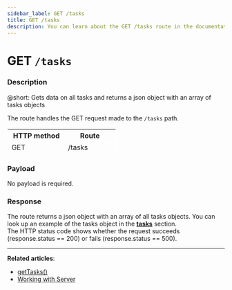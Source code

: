 ```yaml
---
sidebar_label: GET /tasks
title: GET /tasks
description: You can learn about the GET /tasks route in the documentation of the DHTMLX JavaScript To Do List library. Browse developer guides and API reference, try out code examples and live demos, and download a free 30-day evaluation version of DHTMLX To Do List.
---
```


# GET `/tasks`

### Description

@short: Gets data on all tasks and returns a json object with an array of tasks objects

The route handles the GET request made to the `/tasks` path.

<table style="border: 1px solid white; border-collapse: collapse; width:50%">
<thead style="border: 1px solid white; border-collapse: collapse;">
<th style="width:25%">HTTP method</th>
<th style="width:25%">Route</th>
</thead>
<tbody style="border: 1px solid white; border-collapse: collapse">
<tr>
<td>GET</td>
<td>/tasks</td>
</tr>
</tbody>
</table>

### Payload

No payload is required.

### Response

The route returns a json object with an array of all tasks objects.
You can look up an example of the tasks object in the [**tasks**](api/configs/tasks_config.md) section. <br/> 
The HTTP status code shows whether the request succeeds (response.status == 200) or fails (response.status == 500).

---

**Related articles**:

- [getTasks()](api/rest_api/methods/gettasks_method.md)
- [Working with Server](guides/working_with_server.md)
